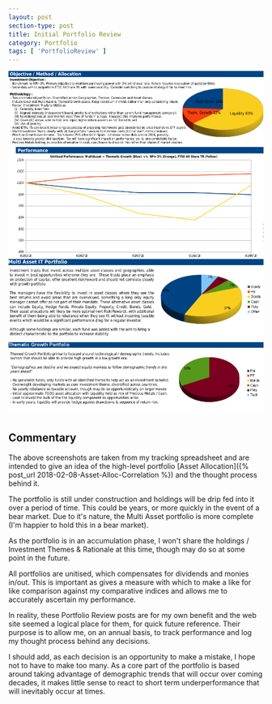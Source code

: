 ```yaml
---
layout: post
section-type: post
title: Initial Portfolio Review
category: Portfolio
tags: [ 'PortfolioReview' ]
---
```


<img style="border: 0;" src="/img/2018/20180508_PortfolioReview_Overall.png" />

<img style="border: 0;" src="/img/2018/20180508_PortfolioReview_MultiAsset.png" />

<img style="border: 0;" src="/img/2018/20180508_PortfolioReview_ThematicGrowth.png"/>

## Commentary

The above screenshots are taken from my tracking spreadsheet and are intended to give an
idea of the high-level portfolio [Asset Allocation]({% post_url 2018-02-08-Asset-Alloc-Correlation %}) 
and the thought process behind it.

The portfolio is still under construction and holdings will be drip fed into it over a
period of time.  This could be years, or more quickly in the event of a bear market.  Due
to it's nature, the Multi Asset portfolio is more complete (I'm happier to hold this in a bear
market).

As the portfolio is in an accumulation phase, I won't share the holdings / Investment
Themes & Rationale at this time, though may do so at some point in the future.  

All portfolios are unitised, which compensates for dividends and monies in/out.  This is
important as gives a measure with which to make a like for like comparison against my comparative 
indices and allows me to accurately ascertain my performance.

In reality, these Portfolio Review posts are for my own benefit and the web site seemed a 
logical place for them, for quick future reference.  Their purpose is to allow me, on an annual 
basis, to track performance and log my thought process behind any decisions.  

I should add, as each decision is an opportunity to make a mistake, I hope not to have to make too 
many.  As a core part of the portfolio is based around taking advantage of demographic trends that 
will occur over coming decades, it makes little sense to react to short term underperformance 
that will inevitably occur at times.   
